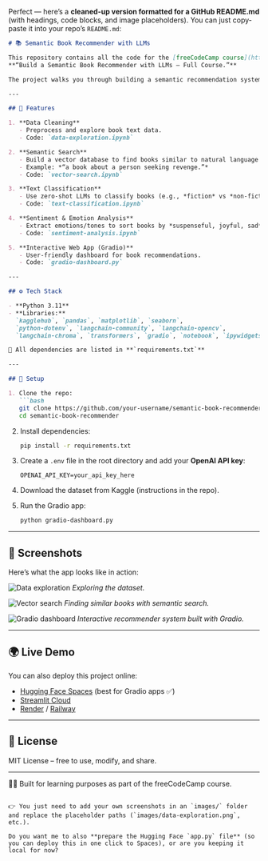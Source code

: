 Perfect — here’s a **cleaned-up version formatted for a GitHub README.md** (with headings, code blocks, and image placeholders). You can just copy-paste it into your repo’s `README.md`:

````markdown
# 📚 Semantic Book Recommender with LLMs  

This repository contains all the code for the [freeCodeCamp course](https://www.freecodecamp.org/),  
**“Build a Semantic Book Recommender with LLMs – Full Course.”**  

The project walks you through building a semantic recommendation system step by step.  

---

## 🚀 Features  

1. **Data Cleaning**  
   - Preprocess and explore book text data.  
   - Code: `data-exploration.ipynb`  

2. **Semantic Search**  
   - Build a vector database to find books similar to natural language queries.  
   - Example: *“a book about a person seeking revenge.”*  
   - Code: `vector-search.ipynb`  

3. **Text Classification**  
   - Use zero-shot LLMs to classify books (e.g., *fiction* vs *non-fiction*).  
   - Code: `text-classification.ipynb`  

4. **Sentiment & Emotion Analysis**  
   - Extract emotions/tones to sort books by *suspenseful, joyful, sad*, etc.  
   - Code: `sentiment-analysis.ipynb`  

5. **Interactive Web App (Gradio)**  
   - User-friendly dashboard for book recommendations.  
   - Code: `gradio-dashboard.py`  

---

## ⚙️ Tech Stack  

- **Python 3.11**  
- **Libraries:**  
  `kagglehub`, `pandas`, `matplotlib`, `seaborn`,  
  `python-dotenv`, `langchain-community`, `langchain-opencv`,  
  `langchain-chroma`, `transformers`, `gradio`, `notebook`, `ipywidgets`  

📌 All dependencies are listed in **`requirements.txt`**  

---

## 🔑 Setup  

1. Clone the repo:  
   ```bash
   git clone https://github.com/your-username/semantic-book-recommender.git
   cd semantic-book-recommender
````

2. Install dependencies:

   ```bash
   pip install -r requirements.txt
   ```

3. Create a `.env` file in the root directory and add your **OpenAI API key**:

   ```
   OPENAI_API_KEY=your_api_key_here
   ```

4. Download the dataset from Kaggle (instructions in the repo).

5. Run the Gradio app:

   ```bash
   python gradio-dashboard.py
   ```

---

## 📸 Screenshots

Here’s what the app looks like in action:

![Data exploration](images/data-exploration.png)
*Exploring the dataset.*

![Vector search](images/vector-search.png)
*Finding similar books with semantic search.*

![Gradio dashboard](images/gradio-dashboard.png)
*Interactive recommender system built with Gradio.*

---

## 🌍 Live Demo

You can also deploy this project online:

* [Hugging Face Spaces](https://huggingface.co/spaces) (best for Gradio apps ✅)
* [Streamlit Cloud](https://streamlit.io/cloud)
* [Render](https://render.com) / [Railway](https://railway.app)

---

## 📖 License

MIT License – free to use, modify, and share.

---

👨‍💻 Built for learning purposes as part of the freeCodeCamp course.

```

👉 You just need to add your own screenshots in an `images/` folder and replace the placeholder paths (`images/data-exploration.png`, etc.).  

Do you want me to also **prepare the Hugging Face `app.py` file** (so you can deploy this in one click to Spaces), or are you keeping it local for now?
```

